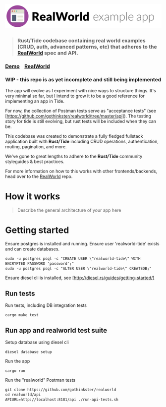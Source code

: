# ![RealWorld Example App](logo.png)

> ### Rust/Tide codebase containing real world examples (CRUD, auth, advanced patterns, etc) that adheres to the [RealWorld](https://github.com/gothinkster/realworld) spec and API.


### [Demo](https://github.com/gothinkster/realworld)&nbsp;&nbsp;&nbsp;&nbsp;[RealWorld](https://github.com/gothinkster/realworld)

### WIP - this repo is as yet incomplete and still being implemented

The app will evolve as I experiment with nice ways to structure things. It's very minimal so far, but I intend to grow it to be a good reference for implementing an app in Tide.

For now, the collection of Postman tests serve as "acceptance tests" (see [https://github.com/gothinkster/realworld/tree/master/api]). The testing story for tide is still evolving, but rust tests will be included when they can be.

This codebase was created to demonstrate a fully fledged fullstack application built with **Rust/Tide** including CRUD operations, authentication, routing, pagination, and more.

We've gone to great lengths to adhere to the **Rust/Tide** community styleguides & best practices.

For more information on how to this works with other frontends/backends, head over to the [RealWorld](https://github.com/gothinkster/realworld) repo.


# How it works

> Describe the general architecture of your app here

# Getting started

Ensure postgres is installed and running.
Ensure user 'realworld-tide' exists and can create databases.
```
sudo -u postgres psql -c "CREATE USER \"realworld-tide\" WITH ENCRYPTED PASSWORD 'password';"
sudo -u postgres psql -c "ALTER USER \"realworld-tide\" CREATEDB;"
```
Ensure diesel cli is installed, see [http://diesel.rs/guides/getting-started/]

## Run tests
Run tests, including DB integration tests
```
cargo make test
```

## Run app and realworld test suite
Setup database using diesel cli
```
diesel database setup
```
Run the app
```
cargo run
```
Run the "realworld" Postman tests
```
git clone https://github.com/gothinkster/realworld
cd realworld/api
APIURL=http://localhost:8181/api ./run-api-tests.sh
```
